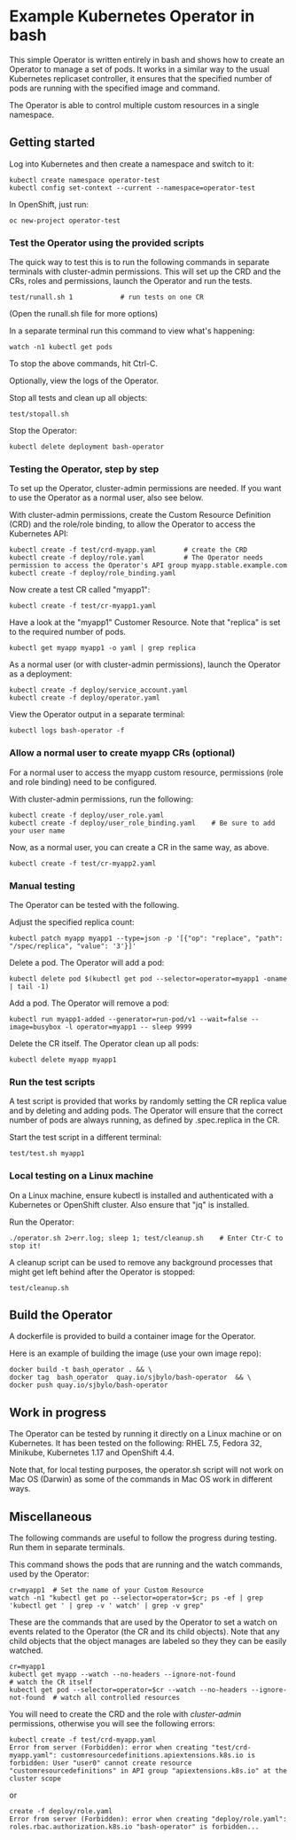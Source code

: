 # Example Kubernetes Operator in bash

This simple Operator is written entirely in bash and shows how to create an Operator to manage a set of pods.  It works in a similar way to the usual Kubernetes replicaset controller, it ensures that the specified number of pods are running with the specified image and command.

The Operator is able to control multiple custom resources in a single namespace.

## Getting started

Log into Kubernetes and then create a namespace and switch to it:

```
kubectl create namespace operator-test
kubectl config set-context --current --namespace=operator-test
```

In OpenShift, just run:

```
oc new-project operator-test
```

### Test the Operator using the provided scripts

The quick way to test this is to run the following commands in separate terminals with cluster-admin permissions. This will set up the CRD and the CRs, roles and permissions, launch the Operator and run the tests. 

```
test/runall.sh 1            # run tests on one CR 
```
(Open the runall.sh file for more options) 

In a separate terminal run this command to view what's happening:

```
watch -n1 kubectl get pods
```

To stop the above commands, hit Ctrl-C. 

Optionally, view the logs of the Operator.


Stop all tests and clean up all objects:

```
test/stopall.sh
```

Stop the Operator:

```
kubectl delete deployment bash-operator
```


### Testing the Operator, step by step

To set up the Operator, cluster-admin permissions are needed.  If you want to use the Operator as a normal user, also see below. 

With cluster-admin permissions, create the Custom Resource Definition (CRD) and the role/role binding, to allow the Operator to access the Kubernetes API:

```
kubectl create -f test/crd-myapp.yaml       # create the CRD
kubectl create -f deploy/role.yaml          # The Operator needs permission to access the Operator's API group myapp.stable.example.com
kubectl create -f deploy/role_binding.yaml  
```

Now create a test CR called "myapp1":

```
kubectl create -f test/cr-myapp1.yaml	 
```

Have a look at the "myapp1" Customer Resource.  Note that "replica" is set to the required number of pods.

```
kubectl get myapp myapp1 -o yaml | grep replica
```


As a normal user (or with cluster-admin permissions), launch the Operator as a deployment:

```
kubectl create -f deploy/service_account.yaml
kubectl create -f deploy/operator.yaml
```

View the Operator output in a separate terminal:

```
kubectl logs bash-operator -f
```

### Allow a normal user to create myapp CRs (optional)

For a normal user to access the myapp custom resource, permissions (role and role binding) need to be configured.

With cluster-admin permissions, run the following:

```
kubectl create -f deploy/user_role.yaml
kubectl create -f deploy/user_role_binding.yaml    # Be sure to add your user name
```

Now, as a normal user, you can create a CR in the same way, as above.

```
kubectl create -f test/cr-myapp2.yaml	 
```

### Manual testing

The Operator can be tested with the following.

Adjust the specified replica count:

```
kubectl patch myapp myapp1 --type=json -p '[{"op": "replace", "path": "/spec/replica", "value": '3'}]'
```

Delete a pod.  The Operator will add a pod:

```
kubectl delete pod $(kubectl get pod --selector=operator=myapp1 -oname | tail -1)
```

Add a pod.  The Operator will remove a pod:

```
kubectl run myapp1-added --generator=run-pod/v1 --wait=false --image=busybox -l operator=myapp1 -- sleep 9999
```

Delete the CR itself.  The Operator clean up all pods:

```
kubectl delete myapp myapp1
```


### Run the test scripts

A test script is provided that works by randomly setting the CR replica value and by deleting and adding pods.  The Operator will ensure that the correct number of pods are always running, as defined by .spec.replica in the CR.

Start the test script in a different terminal:

```
test/test.sh myapp1
```


### Local testing on a Linux machine

On a Linux machine, ensure kubectl is installed and authenticated with a Kubernetes or OpenShift cluster.  Also ensure that "jq" is installed.

Run the Operator:

```
./operator.sh 2>err.log; sleep 1; test/cleanup.sh    # Enter Ctr-C to stop it!
```

A cleanup script can be used to remove any background processes that might get left behind after the Operator is stopped:

```
test/cleanup.sh
```


## Build the Operator

A dockerfile is provided to build a container image for the Operator. 

Here is an example of building the image (use your own image repo):

```
docker build -t bash_operator . && \
docker tag  bash_operator  quay.io/sjbylo/bash-operator  && \
docker push quay.io/sjbylo/bash-operator 
```


## Work in progress

The Operator can be tested by running it directly on a Linux machine or on Kubernetes.  It has been tested on the following: RHEL 7.5, Fedora 32, Minikube, Kubernetes 1.17 and OpenShift 4.4.

Note that, for local testing purposes, the operator.sh script will not work on Mac OS (Darwin) as some of the commands in Mac OS work in different ways. 


## Miscellaneous

The following commands are useful to follow the progress during testing.  Run them in separate terminals. 

This command shows the pods that are running and the watch commands, used by the Operator:

```
cr=myapp1  # Set the name of your Custom Resource
watch -n1 "kubectl get po --selector=operator=$cr; ps -ef | grep 'kubectl get ' | grep -v ' watch' | grep -v grep"
```

These are the commands that are used by the Operator to set a watch on events related to the Operator (the CR and its child objects). Note that any child objects that the object manages are labeled so they they can be easily watched.

```
cr=myapp1
kubectl get myapp --watch --no-headers --ignore-not-found                        # watch the CR itself
kubectl get pod --selector=operator=$cr --watch --no-headers --ignore-not-found  # watch all controlled resources 
```

You will need to create the CRD and the role with _cluster-admin_ permissions, otherwise you will see the following errors:

```
kubectl create -f test/crd-myapp.yaml
Error from server (Forbidden): error when creating "test/crd-myapp.yaml": customresourcedefinitions.apiextensions.k8s.io is forbidden: User "user0" cannot create resource "customresourcedefinitions" in API group "apiextensions.k8s.io" at the cluster scope
```
 
or

```
create -f deploy/role.yaml
Error from server (Forbidden): error when creating "deploy/role.yaml": roles.rbac.authorization.k8s.io "bash-operator" is forbidden...
```

